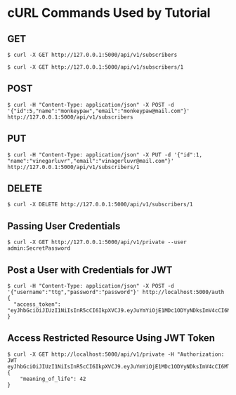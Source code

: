 # cURL Commands Used by Tutorial

## GET

```
$ curl -X GET http://127.0.0.1:5000/api/v1/subscribers

$ curl -X GET http://127.0.0.1:5000/api/v1/subscribers/1
```

## POST

```
$ curl -H "Content-Type: application/json" -X POST -d '{"id":5,"name":"monkeypaw","email":"monkeypaw@mail.com"}' http://127.0.0.1:5000/api/v1/subscribers
```

## PUT

```
$ curl -H "Content-Type: application/json" -X PUT -d '{"id":1, "name":"vinegarluvr","email":"vinagerluvr@mail.com"}' http://127.0.0.1:5000/api/v1/subscribers/1
```

## DELETE

```
$ curl -X DELETE http://127.0.0.1:5000/api/v1/subscribers/1
```

## Passing User Credentials

```
$ curl -X GET http://127.0.0.1:5000/api/v1/private --user admin:SecretPassword
```

## Post a User with Credentials for JWT

```
$ curl -H "Content-Type: application/json" -X POST -d '{"username":"ttg","password":"password"}' http://localhost:5000/auth
{
  "access_token": "eyJhbGciOiJIUzI1NiIsInR5cCI6IkpXVCJ9.eyJuYmYiOjE1MDc1ODYyNDksImV4cCI6MTUwNzU4NjU0OSwiaWRlbnRpdHkiOjEyMywiaWF0IjoxNTA3NTg2MjQ5fQ.R7IxmueUiQlEvSuFXnjemkSUP9UCvDuqqzwHGp5IoXA"
}
```

## Access Restricted Resource Using JWT Token

```
$ curl -X GET http://localhost:5000/api/v1/private -H "Authorization: JWT eyJhbGciOiJIUzI1NiIsInR5cCI6IkpXVCJ9.eyJuYmYiOjE1MDc1ODYyNDksImV4cCI6MTUwNzU4NjU0OSwiaWRlbnRpdHkiOjEyMywiaWF0IjoxNTA3NTg2MjQ5fQ.R7IxmueUiQlEvSuFXnjemkSUP9UCvDuqqzwHGp5IoXA"
{
    "meaning_of_life": 42
}
```
